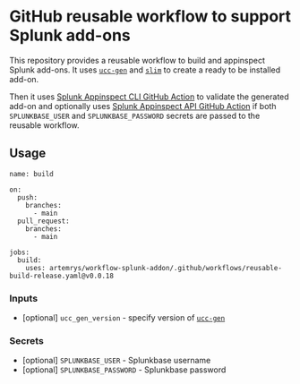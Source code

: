 # GitHub reusable workflow to support Splunk add-ons

This repository provides a reusable workflow to build and appinspect Splunk add-ons. It uses [`ucc-gen`](https://github.com/splunk/addonfactory-ucc-generator) and [`slim`](https://pypi.org/project/splunk-packaging-toolkit/) to create a ready to be installed add-on.

Then it uses [Splunk Appinspect CLI GitHub Action](https://github.com/splunk/appinspect-cli-action) to validate the generated add-on and optionally uses [Splunk Appinspect API GitHub Action](https://github.com/splunk/appinspect-api-action) if both `SPLUNKBASE_USER` and `SPLUNKBASE_PASSWORD` secrets are passed to the reusable workflow.

## Usage

```
name: build

on:
  push:
    branches:
      - main
  pull_request:
    branches:
      - main

jobs:
  build:
    uses: artemrys/workflow-splunk-addon/.github/workflows/reusable-build-release.yaml@v0.0.18
```

### Inputs

* [optional] `ucc_gen_version` - specify version of [`ucc-gen`](https://github.com/splunk/addonfactory-ucc-generator)

### Secrets

* [optional] `SPLUNKBASE_USER` - Splunkbase username
* [optional] `SPLUNKBASE_PASSWORD` - Splunkbase password
